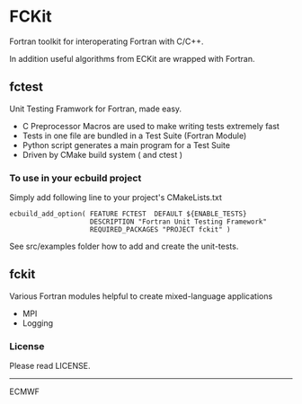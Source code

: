 # FCKit

Fortran toolkit for interoperating Fortran with C/C++.

In addition useful algorithms from ECKit are wrapped with Fortran.

## fctest

Unit Testing Framwork for Fortran, made easy.

- C Preprocessor Macros are used to make writing tests extremely fast
- Tests in one file are bundled in a Test Suite (Fortran Module)
- Python script generates a main program for a Test Suite
- Driven by CMake build system ( and ctest )

### To use in your ecbuild project

Simply add following line to your project's CMakeLists.txt

```
ecbuild_add_option( FEATURE FCTEST  DEFAULT ${ENABLE_TESTS}
                    DESCRIPTION "Fortran Unit Testing Framework"
                    REQUIRED_PACKAGES "PROJECT fckit" )
```

See src/examples folder how to add and create the unit-tests.

## fckit

Various Fortran modules helpful to create mixed-language applications

- MPI
- Logging

### License

Please read LICENSE.

---------------------------------------------------------------------

ECMWF
